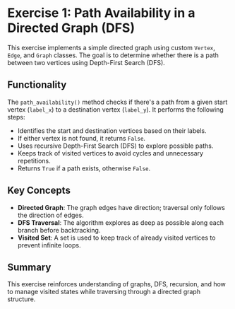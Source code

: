 # Exercise 1: Path Availability in a Directed Graph (DFS)

This exercise implements a simple directed graph using custom `Vertex`, `Edge`, and `Graph` classes. The goal is to determine whether there is a path between two vertices using Depth-First Search (DFS).

## Functionality

The `path_availability()` method checks if there's a path from a given start vertex (`label_x`) to a destination vertex (`label_y`). It performs the following steps:

- Identifies the start and destination vertices based on their labels.
- If either vertex is not found, it returns `False`.
- Uses recursive Depth-First Search (DFS) to explore possible paths.
- Keeps track of visited vertices to avoid cycles and unnecessary repetitions.
- Returns `True` if a path exists, otherwise `False`.

## Key Concepts

- **Directed Graph**: The graph edges have direction; traversal only follows the direction of edges.
- **DFS Traversal**: The algorithm explores as deep as possible along each branch before backtracking.
- **Visited Set**: A set is used to keep track of already visited vertices to prevent infinite loops.


## Summary

This exercise reinforces understanding of graphs, DFS, recursion, and how to manage visited states while traversing through a directed graph structure.
